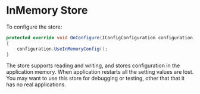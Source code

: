 # InMemory Store

To configure the store:

```csharp
protected override void OnConfigure(IConfigConfiguration configuration)
{
	configuration.UseInMemoryConfig();
}
```

The store supports reading and writing, and stores configuration in the application memory. When application restarts all the setting values are lost. You may want to use this store for debugging or testing, other that that it has no real applications.